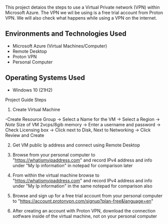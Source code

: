This project detaios the steps to use a Virtual Private network (VPN) within Microsoft Azure. The VPN we wil be using is a free trial account from Proton VPN. We will also check what happens while using a VPN on the internet.

<h2>Environments and Technologies Used</h2>

- Microsoft Azure (Virtual Machines/Computer)
- Remote Desktop
- Proton VPN
- Personal Computer

<h2>Operating Systems Used </h2>

- Windows 10 (21H2)

Project Guide Steps

1) Create Virtual Machine

  -Create Resource Group -> Select a Name for the VM -> Select a Region -> *Note* Size of VM 2vcps/8gib memory -> Enter a username and password -> Check Licensing box -> Click next to Disk, Next to Networking -> Click Review and Create

2) Get VM public Ip address and connect using Remote Desktop

3) Browse from your personal computer to "https://whatismyipaddress.com" and record IPv4 address and info under "My Ip information" in notepad for comparison later

4) From within the virtual machine browse to "https://whatismyipaddress.com" and record IPv4 address and info under "My Ip information" in the same notepad for comparison also

5) Browse and sign up for a free trial account from your personal computer to "https://account.protonvpn.com/signup?plan-free&language=en"

6) After creating an account with Proton VPN, download the connection sotfware inside of the virtual machine, not on your personal computer
